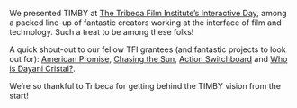 We presented TIMBY at [The Tribeca Film Institute’s Interactive Day](https://tribecafilminstitute.org/pages/2014_lineup), among a packed line-up of fantastic creators working at the interface of film and technology. Such a treat to be among these folks!

A quick shout-out to our fellow TFI grantees (and fantastic projects to look out for): [American Promise](https://tribecafilminstitute.org/films/detail/american_promise), [Chasing the Sun](https://tribecafilminstitute.org/films/detail/chasing_the_sun), [Action Switchboard](https://tribecafilminstitute.org/films/detail/the_yes_men_are_revolting) and [Who is Dayani Cristal?](https://tribecafilminstitute.org/films/detail/who_is_dayani_cristal).

We’re so thankful to Tribeca for getting behind the TIMBY vision from the start! 
